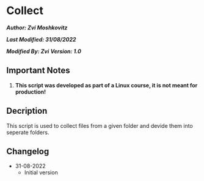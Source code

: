# Collect
**_Author: Zvi Moshkovitz_**

**_Last Modified: 31/08/2022_**

**_Modified By: Zvi_**
**_Version: 1.0_**

## Important Notes
1. **This script was developed as part of a Linux course, it is not meant for production!**

## Decription
This script is used to collect files from a given folder and devide them into seperate folders.

## Changelog
* 31-08-2022
    * Initial version